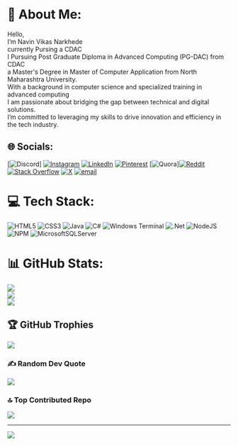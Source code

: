 # 💫 About Me:
Hello, <br>I’m Navin Vikas Narkhede<br>currently Pursing a CDAC <br>I Pursuing Post Graduate Diploma in Advanced Computing (PG-DAC) from CDAC<br> a Master's Degree in Master of Computer Application from North Maharashtra University.<br>With a background in computer science and specialized training in advanced computing<br>I am passionate about bridging the gap between technical and digital solutions. <br>I’m committed to leveraging my skills to drive innovation and efficiency in the tech industry.


## 🌐 Socials:
[![Discord](https://img.shields.io/badge/Discord-%237289DA.svg?logo=discord&logoColor=white)] [![Instagram](https://img.shields.io/badge/Instagram-%23E4405F.svg?logo=Instagram&logoColor=white)](https://instagram.com/__itz_new__) [![LinkedIn](https://img.shields.io/badge/LinkedIn-%230077B5.svg?logo=linkedin&logoColor=white)](https://linkedin.com/in/navinnarkhede2001) [![Pinterest](https://img.shields.io/badge/Pinterest-%23E60023.svg?logo=Pinterest&logoColor=white)](https://pinterest.com/navinnarkhede7780) [![Quora](https://img.shields.io/badge/Quora-%23B92B27.svg?logo=Quora&logoColor=white)][![Reddit](https://img.shields.io/badge/Reddit-%23FF4500.svg?logo=Reddit&logoColor=white)](https://reddit.com/user/Repulsive-Vast-9197) [![Stack Overflow](https://img.shields.io/badge/-Stackoverflow-FE7A16?logo=stack-overflow&logoColor=white)](https://stackoverflow.com/users/30258535) [![X](https://img.shields.io/badge/X-black.svg?logo=X&logoColor=white)](https://x.com/NarkhedeNavin) [![email](https://img.shields.io/badge/Email-D14836?logo=gmail&logoColor=white)](mailto:navinnarkhede7780@gmail.com) 

# 💻 Tech Stack:
![HTML5](https://img.shields.io/badge/html5-%23E34F26.svg?style=for-the-badge&logo=html5&logoColor=white) ![CSS3](https://img.shields.io/badge/css3-%231572B6.svg?style=for-the-badge&logo=css3&logoColor=white) ![Java](https://img.shields.io/badge/java-%23ED8B00.svg?style=for-the-badge&logo=openjdk&logoColor=white) ![C#](https://img.shields.io/badge/c%23-%23239120.svg?style=for-the-badge&logo=csharp&logoColor=white) ![Windows Terminal](https://img.shields.io/badge/Windows%20Terminal-%234D4D4D.svg?style=for-the-badge&logo=windows-terminal&logoColor=white) ![.Net](https://img.shields.io/badge/.NET-5C2D91?style=for-the-badge&logo=.net&logoColor=white) ![NodeJS](https://img.shields.io/badge/node.js-6DA55F?style=for-the-badge&logo=node.js&logoColor=white) ![NPM](https://img.shields.io/badge/NPM-%23CB3837.svg?style=for-the-badge&logo=npm&logoColor=white) ![MicrosoftSQLServer](https://img.shields.io/badge/Microsoft%20SQL%20Server-CC2927?style=for-the-badge&logo=microsoft%20sql%20server&logoColor=white)
# 📊 GitHub Stats:
![](https://github-readme-stats.vercel.app/api?username=navinnarkhede&theme=neon&hide_border=false&include_all_commits=false&count_private=false)<br/>
![](https://nirzak-streak-stats.vercel.app/?user=navinnarkhede&theme=neon&hide_border=false)<br/>
![](https://github-readme-stats.vercel.app/api/top-langs/?username=navinnarkhede&theme=neon&hide_border=false&include_all_commits=false&count_private=false&layout=compact)

## 🏆 GitHub Trophies
![](https://github-profile-trophy.vercel.app/?username=navinnarkhede&theme=calm&no-frame=true&no-bg=true&margin-w=4)

### ✍️ Random Dev Quote
![](https://quotes-github-readme.vercel.app/api?type=horizontal&theme=radical)

### 🔝 Top Contributed Repo
![](https://github-contributor-stats.vercel.app/api?username=navinnarkhede&limit=5&theme=dark&combine_all_yearly_contributions=true)

---
[![](https://visitcount.itsvg.in/api?id=navinnarkhede&icon=6&color=4)](https://visitcount.itsvg.in)

<!-- Proudly created with GPRM ( https://gprm.itsvg.in ) -->
